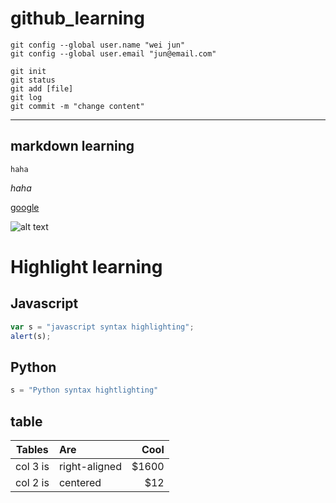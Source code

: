 # github_learning
    git config --global user.name "wei jun"
    git config --global user.email "jun@email.com"

    git init
    git status
    git add [file]
    git log
    git commit -m "change content"
***
## markdown learning
    haha

*haha*


[google](https://www.google.com.tw/ "GOOGLE LINK")

![alt text](https://i.ytimg.com/vi/YCaGYUIfdy4/maxresdefault.jpg "picture by google")


# Highlight learning

## Javascript
```javascript 
var s = "javascript syntax highlighting";
alert(s);
```
## Python
```python
s = "Python syntax hightlighting"
```
## table
Tables|Are|Cool
---|:---|---:
col 3 is|right-aligned|$1600
col 2 is|centered|$12
